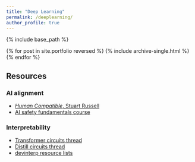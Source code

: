 ```yaml
---
title: "Deep Learning"
permalink: /deeplearning/
author_profile: true
---
```


{% include base_path %}

{% for post in site.portfolio reversed %}
  {% include archive-single.html %}
{% endfor %}

## Resources

### AI alignment
 - [*Human Compatible*, Stuart Russell](https://www.amazon.co.uk/Human-Compatible-AI-Problem-Control/dp/0141987502/ref=asc_df_0141987502/?tag=googshopuk-21&linkCode=df0&hvadid=428082383682&hvpos=&hvnetw=g&hvrand=6810960191934502209&hvpone=&hvptwo=&hvqmt=&hvdev=c&hvdvcmdl=&hvlocint=&hvlocphy=1006688&hvtargid=pla-905455320169&psc=1&mcid=008b6200477836d7b2eccb17d3027b6a&th=1&psc=1&tag=&ref=&adgrpid=103526072310&hvpone=&hvptwo=&hvadid=428082383682&hvpos=&hvnetw=g&hvrand=6810960191934502209&hvqmt=&hvdev=c&hvdvcmdl=&hvlocint=&hvlocphy=1006688&hvtargid=pla-905455320169)
 - [AI safety fundamentals course](https://course.aisafetyfundamentals.com/alignment)

### Interpretability
 - [Transformer circuits thread](https://transformer-circuits.pub/)
 - [Distill circuits thread](https://distill.pub/2020/circuits/)
 - [devinterp resource lists](https://devinterp.com/resources)
